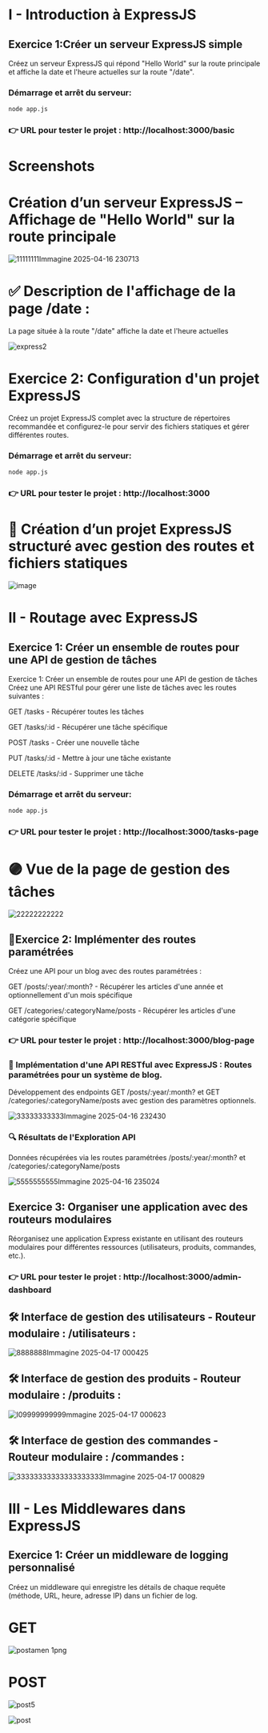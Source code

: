 # I - Introduction à ExpressJS
## Exercice 1:Créer un serveur ExpressJS simple
Créez un serveur ExpressJS qui répond "Hello World" sur la route principale et affiche la date et l'heure actuelles sur la route "/date".


 ### Démarrage et arrêt du serveur:
 ``` bash command 
 node app.js
 ```
### 👉 URL pour tester le projet : http://localhost:3000/basic 

# Screenshots
# Création d’un serveur ExpressJS – Affichage de "Hello World" sur la route principale

![11111111Immagine 2025-04-16 230713](https://github.com/user-attachments/assets/6ee21706-9e0f-48f3-aa5d-62c0dca1f518)



# ✅ Description de l'affichage de la page /date :
La page située à la route "/date" affiche la date et l'heure actuelles

![express2](https://github.com/user-attachments/assets/551887e7-7c7a-4a02-b1e2-7f195e931b43)





# Exercice 2: Configuration d'un projet ExpressJS
Créez un projet ExpressJS complet avec la structure de répertoires recommandée et configurez-le pour servir des fichiers statiques et gérer différentes routes.

 ### Démarrage et arrêt du serveur:
 ``` bash command 
 node app.js
 ```
### 👉 URL pour tester le projet : http://localhost:3000 
# 📘 Création d’un projet ExpressJS structuré avec gestion des routes et fichiers statiques

![image](https://github.com/user-attachments/assets/ff3144c4-ee2d-43d1-a8ea-20f53f63a790)


# II - Routage avec ExpressJS
## Exercice 1: Créer un ensemble de routes pour une API de gestion de tâches
Exercice 1: Créer un ensemble de routes pour une API de gestion de tâches
Créez une API RESTful pour gérer une liste de tâches avec les routes suivantes :

GET /tasks - Récupérer toutes les tâches

GET /tasks/:id - Récupérer une tâche spécifique

POST /tasks - Créer une nouvelle tâche

PUT /tasks/:id - Mettre à jour une tâche existante

DELETE /tasks/:id - Supprimer une tâche

 ### Démarrage et arrêt du serveur:
 ``` bash command 
 node app.js
 ```
### 👉 URL pour tester le projet : http://localhost:3000/tasks-page
# 🟣 Vue de la page de gestion des tâches

![22222222222](https://github.com/user-attachments/assets/080b7cbc-5bec-4f24-82e7-4a4815ba778d)

## 📝Exercice 2: Implémenter des routes paramétrées
Créez une API pour un blog avec des routes paramétrées :

GET /posts/:year/:month? - Récupérer les articles d'une année et optionnellement d'un mois spécifique

GET /categories/:categoryName/posts - Récupérer les articles d'une catégorie spécifique

### 👉 URL pour tester le projet : http://localhost:3000/blog-page

### 🚀 Implémentation d'une API RESTful avec ExpressJS : Routes paramétrées pour un système de blog.
Développement des endpoints GET /posts/:year/:month? et GET /categories/:categoryName/posts avec gestion des paramètres optionnels.

![33333333333Immagine 2025-04-16 232430](https://github.com/user-attachments/assets/30d2262f-724c-4efb-9a33-85506b76e56c)

### 🔍 Résultats de l'Exploration API

Données récupérées via les routes paramétrées /posts/:year/:month? et /categories/:categoryName/posts

![5555555555Immagine 2025-04-16 235024](https://github.com/user-attachments/assets/3288ca52-f5a9-4231-994f-dcbbd7a90593)


## Exercice 3: Organiser une application avec des routeurs modulaires
Réorganisez une application Express existante en utilisant des routeurs modulaires pour différentes ressources (utilisateurs, produits, commandes, etc.).

### 👉 URL pour tester le projet : http://localhost:3000/admin-dashboard

## 🛠️ Interface de gestion des utilisateurs - Routeur modulaire : /utilisateurs :

![8888888Immagine 2025-04-17 000425](https://github.com/user-attachments/assets/f9f7b9b4-9790-484b-b077-508888707fd6)

## 🛠️ Interface de gestion des produits - Routeur modulaire : /produits :
![I09999999999mmagine 2025-04-17 000623](https://github.com/user-attachments/assets/25356182-bfda-4271-9198-009cbd61b8c9)

## 🛠️ Interface de gestion des commandes - Routeur modulaire : /commandes :
![33333333333333333333Immagine 2025-04-17 000829](https://github.com/user-attachments/assets/f542f428-7bac-48af-ba60-d8e4de3da178)


# III - Les Middlewares dans ExpressJS
## Exercice 1: Créer un middleware de logging personnalisé 
Créez un middleware qui enregistre les détails de chaque requête (méthode, URL, heure, adresse IP) dans un fichier de log.

# GET
![postamen 1png](https://github.com/user-attachments/assets/760f6702-de68-4fe9-9fc5-41ef294a7e75)

# POST 
![post5](https://github.com/user-attachments/assets/d2465aa4-4853-4bf2-93af-c7817cdb5770)

![post](https://github.com/user-attachments/assets/4bc73094-bef3-4b3a-9202-7030e7c4f3a4)











